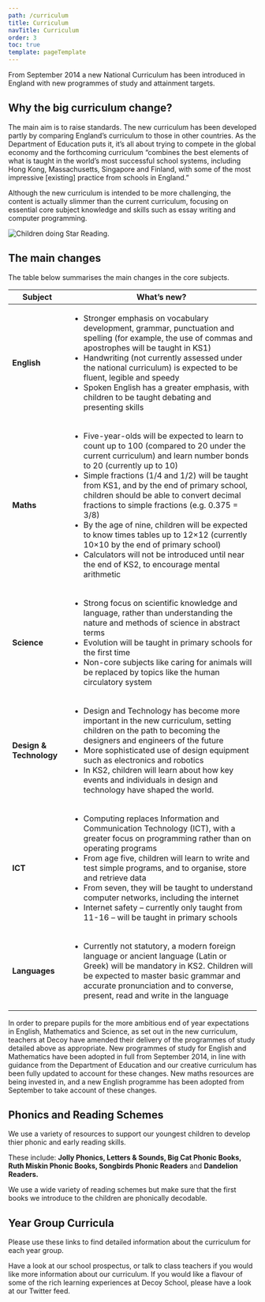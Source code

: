 ```yaml
---
path: /curriculum
title: Curriculum
navTitle: Curriculum
order: 3
toc: true
template: pageTemplate
---
```

From September 2014 a new National Curriculum has been introduced in England with new programmes of study and attainment targets.

## Why the big curriculum change?

The main aim is to raise standards. The new curriculum has been developed partly by comparing England’s curriculum to those in other countries. As the Department of Education puts it, it’s all about trying to compete in the global economy and the forthcoming curriculum “combines the best elements of what is taught in the world’s most successful school systems, including Hong Kong, Massachusetts, Singapore and Finland, with some of the most impressive \[existing] practice from schools in England.”

Although the new curriculum is intended to be more challenging, the content is actually slimmer than the current curriculum, focusing on essential core subject knowledge and skills such as essay writing and computer programming.

![Children doing Star Reading.](/uploads/re_ar.jpg)

## The main changes

The table below summarises the main changes in the core subjects.

| **Subject**             | **What’s new?**                                                                                                                                                                                                                                                                                                                                                                                                                                                                                                                                                                                                        |
| ----------------------- | ---------------------------------------------------------------------------------------------------------------------------------------------------------------------------------------------------------------------------------------------------------------------------------------------------------------------------------------------------------------------------------------------------------------------------------------------------------------------------------------------------------------------------------------------------------------------------------------------------------------------- |
| **English**             | <ul><li>Stronger emphasis on vocabulary development, grammar, punctuation and spelling (for example, the use of commas and apostrophes will be taught in KS1)</li><li>Handwriting (not currently assessed under the national curriculum) is expected to be fluent, legible and speedy</li><li>Spoken English has a greater emphasis, with children to be taught debating and presenting skills</li></ul>                                                                                                                                                                                                               |
| **Maths**               | <ul><li>Five-year-olds will be expected to learn to count up to 100 (compared to 20 under the current curriculum) and learn number bonds to 20 (currently up to 10)</li><li>Simple fractions (1/4 and 1/2) will be taught from KS1, and by the end of primary school, children should be able to convert decimal fractions to simple fractions (e.g. 0.375 = 3/8)</li><li>By the age of nine, children will be expected to know times tables up to 12×12 (currently 10×10 by the end of primary school)</li><li>Calculators will not be introduced until near the end of KS2, to encourage mental arithmetic</li></ul> |
| **Science**             | <ul><li>Strong focus on scientific knowledge and language, rather than understanding the nature and methods of science in abstract terms</li><li>Evolution will be taught in primary schools for the first time</li><li>Non-core subjects like caring for animals will be replaced by topics like the human circulatory system</li></ul>                                                                                                                                                                                                                                                                               |
| **Design & Technology** | <ul><li>Design and Technology has become more important in the new curriculum, setting children on the path to becoming the designers and engineers of the future</li><li>More sophisticated use of design equipment such as electronics and robotics</li><li>In KS2, children will learn about how key events and individuals in design and technology have shaped the world.</li></ul>                                                                                                                                                                                                                               |
| **ICT**                 | <ul><li>Computing replaces Information and Communication Technology (ICT), with a greater focus on programming rather than on operating programs</li><li>From age five, children will learn to write and test simple programs, and to organise, store and retrieve data</li><li>From seven, they will be taught to understand computer networks, including the internet</li><li>Internet safety – currently only taught from 11-16 – will be taught in primary schools</li></ul>                                                                                                                                       |
| **Languages**           | <ul><li>Currently not statutory, a modern foreign language or ancient language (Latin or Greek) will be mandatory in KS2. Children will be expected to master basic grammar and accurate pronunciation and to converse, present, read and write in the language</li></ul>                                                                                                                                                                                                                                                                                                                                              |

In order to prepare pupils for the more ambitious end of year expectations in English, Mathematics and Science, as set out in the new curriculum, teachers at Decoy have amended their delivery of the programmes of study detailed above as appropriate. New programmes of study for English and Mathematics have been adopted in full from September 2014, in line with guidance from the Department of Education and our creative curriculum has been fully updated to account for these changes. New maths resources are being invested in, and a new English programme has been adopted from September to take account of these changes.

## Phonics and Reading Schemes

We use a variety of resources to support our youngest children to develop thier phonic and early reading skills.

These include:
**Jolly Phonics, Letters & Sounds, Big Cat Phonic Books, Ruth Miskin Phonic Books, Songbirds Phonic Readers** and **Dandelion Readers.**

We use a wide variety of reading schemes but make sure that the first books we introduce to the children are phonically decodable.

## Year Group Curricula

Please use these links to find detailed information about the curriculum for each year group.

Have a look at our school prospectus, or talk to class teachers if you would like more information about our curriculum.
If you would like a flavour of some of the rich learning experiences at Decoy School, please have a look at our Twitter feed.

<div class="buttons-grid">
    <info-btn
        href="https://drive.google.com/open?id=0B76W\_\\\\\\\_U5CTntazB2SDNKYnlldHM"
        text="Nursery Curriculum">
    </info-btn>
    <info-btn
        href="https://drive.google.com/open?id=0B76W\\\\\\\_\\\\\\\_U5CTntd25PZjBiTGpCcTA"
        text="Reception Curriculum">
    </info-btn>
    <info-btn
        href="https://drive.google.com/file/d/0B76W\\\\\\\_\\\\\\\_U5CTntVmMxUHNIcUlBSG8/view?usp=sharing"
        text="Year 1 Curriculum">
    </info-btn>
    <info-btn
        href="https://drive.google.com/file/d/0B76W\\\\\\\_\\\\\\\_U5CTntZ1ZpRktrNFpubVE/view?usp=sharing"
        text="Year 2 Curriculum">
    </info-btn>
    <info-btn
        href="https://drive.google.com/file/d/0B76W\\\\\\\_\\\\\\\_U5CTntYUJGSmhXcUtic28/view?usp=sharing"
        text="Year 3 Curriculum">
    </info-btn>
    <info-btn
        href="https://drive.google.com/file/d/0B76W\\\\\\\_\\\\\\\_U5CTntWHI2cERnOV9VUkE/view?usp=sharing"
        text="Year 4 Curriculum">
    </info-btn>
    <info-btn
        href="https://drive.google.com/file/d/0B76W\\\\\\\_\\\\\\\_U5CTntRkMtX3RyZDRjSlk/view?usp=sharing"
        text="Year 5 Curriculum">
    </info-btn>
    <info-btn
        href="https://drive.google.com/file/d/0B76W\\\\\\\_\_U5CTntcnBSVzd6ZV9VWE0/view?usp=sharing"
        text="Year 6 Curriculum">
    </info-btn>
</div>

